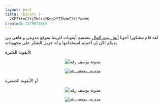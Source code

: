 ```yaml
---
layout: post
title: !binary |-
  2KPZitmC2YjZhtin2Kog2YTZhdmI2YLYudmK
created: 1179073884
---
```

<p>لقد قام مشكورا أخونا <a href="http://uniquem.wordpress.com/">أنمار بيت المال</a> بتصميم أيقونات للربط بموقع مدونتي و هاهي بين يديكم الآن إن أحببتم استخدامها و له جزيل الشكر على مجهوداته</p>
<p>الأيقونة الكبيرة&nbsp;</p>
<p align="center"><img title="مدونة يوسف رفه" alt="مدونة يوسف رفه" src="http://yousef.raffah.com/files/Logo4.png" /></p>
<p align="center"><code><a href="http://yousef.raffah.com/"><img title="مدونة يوسف رفه" alt="مدونة يوسف رفه" src="http://yousef.raffah.com/files/Logo4.png" /></a></code></p>
<p>أو الأيقونة الصغيرة</p>
<p align="center"><img title="مدونة يوسف رفه" alt="مدونة يوسف رفه" src="http://yousef.raffah.com/files/Small_Logo7.png" /></p>
<p align="center"><code><a href="http://yousef.raffah.com/"><img title="مدونة يوسف رفه" alt="مدونة يوسف رفه" src="http://yousef.raffah.com/files/Small_Logo7.png" /></a></code></p>
